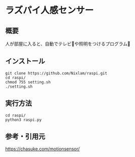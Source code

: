 # ラズパイ人感センサー
## 概要
人が部屋に入ると、自動でテレビや照明をつけるプログラム

## インストール
```
git clone https://github.com/Nixlam/raspi.git
cd raspi/
chmod 755 setting.sh
./setting.sh
```

## 実行方法
```
cd raspi/
python3 raspi.py
```

## 参考・引用元
<https://chasuke.com/motionsensor/>
